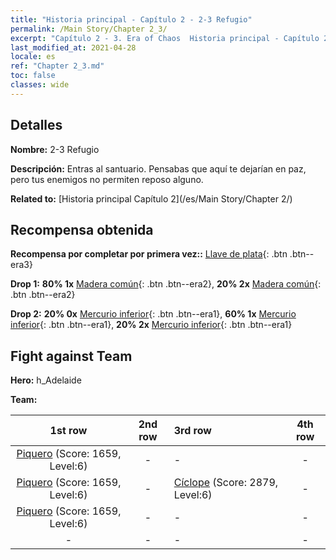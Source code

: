 ```yaml
---
title: "Historia principal - Capítulo 2 - 2-3 Refugio"
permalink: /Main Story/Chapter 2_3/
excerpt: "Capítulo 2 - 3. Era of Chaos  Historia principal - Capítulo 2_3. 2-3 Refugio"
last_modified_at: 2021-04-28
locale: es
ref: "Chapter 2_3.md"
toc: false
classes: wide
---
```


## Detalles

 **Nombre:** 2-3 Refugio

 **Descripción:** Entras al santuario. Pensabas que aquí te dejarían en paz, pero tus enemigos no permiten reposo alguno.

 **Related to:** [Historia principal Capítulo 2](/es/Main Story/Chapter 2/)

## Recompensa obtenida

 **Recompensa por completar por primera vez::** [Llave de plata](/ItemsES/con_693/){: .btn .btn--era3}

 **Drop 1:** **80% 1x** [Madera común](/ItemsES/mat_7/){: .btn .btn--era2}, **20% 2x** [Madera común](/ItemsES/mat_7/){: .btn .btn--era2}

 **Drop 2:** **20% 0x** [Mercurio inferior](/ItemsES/mat_2/){: .btn .btn--era1}, **60% 1x** [Mercurio inferior](/ItemsES/mat_2/){: .btn .btn--era1}, **20% 2x** [Mercurio inferior](/ItemsES/mat_2/){: .btn .btn--era1}


## Fight against Team
 **Hero:** h_Adelaide

 **Team:**


  | 1st row | 2nd row | 3rd row | 4th row |
  |:----:|:----:|:----|:----:|
  | [Piquero](/es/units/Pikeman/) (Score: 1659, Level:6)  | - | - | - |
  | [Piquero](/es/units/Pikeman/) (Score: 1659, Level:6)  | - | [Cíclope](/es/units/Cyclops/) (Score: 2879, Level:6)  | - |
  | [Piquero](/es/units/Pikeman/) (Score: 1659, Level:6)  | - | - | - |
  | - | - | - | - |


